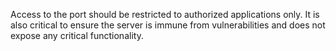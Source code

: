 Access to the port should be restricted to authorized applications only.
It is also critical to ensure the server is immune from
vulnerabilities and does not expose any critical functionality.
